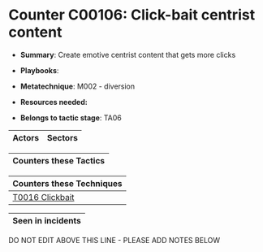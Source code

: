 # Counter C00106: Click-bait centrist content

* **Summary**: Create emotive centrist content that gets more clicks

* **Playbooks**: 

* **Metatechnique**: M002 - diversion

* **Resources needed:** 

* **Belongs to tactic stage**: TA06


| Actors | Sectors |
| ------ | ------- |



| Counters these Tactics |
| ---------------------- |



| Counters these Techniques |
| ------------------------- |
| [T0016 Clickbait](../techniques/T0016.md) |



| Seen in incidents |
| ----------------- |


DO NOT EDIT ABOVE THIS LINE - PLEASE ADD NOTES BELOW